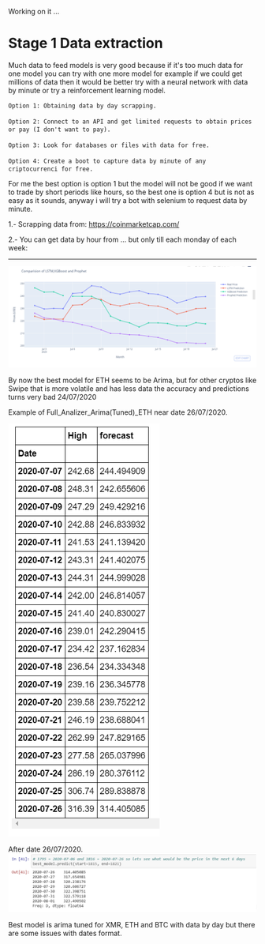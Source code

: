 Working on it ...

# Stage 1 Data extraction

Much data to feed models is very good because if it's too much data for one model you can try with one more model for example if we could get millions of data then it would be better try with a neural network with data by minute or try a reinforcement learning model.


    Option 1: Obtaining data by day scrapping.

    Option 2: Connect to an API and get limited requests to obtain prices or pay (I don't want to pay).

    Option 3: Look for databases or files with data for free.

    Option 4: Create a boot to capture data by minute of any criptocurrenci for free.

For me the best option is option 1 but the model will not be good if we want to trade by short periods like hours, so the best one is option 4 but is not as easy as it sounds, anyway i will try a bot with selenium to request data by minute.

1.- Scrapping data from: https://coinmarketcap.com/

2.- You can get data by hour from ... but only till each monday of each week:

--------------------------------------------------------------------------------------------------------------------------------------------------------------------------------------------------------------------------------



![Models](Images/First_comparizon_time_series.png)

By now the best model for ETH seems to be Arima, but for other cryptos like Swipe that is more 
volatile and has less data the accuracy and predictions turns very bad 24/07/2020

Example of Full_Analizer_Arima(Tuned)_ETH near date 26/07/2020.

![Arima-ETH](Images/high_vs_forecast.png)

After date 26/07/2020.
![Arima-ETH](Images/arima_eth_6preds.png)


Best model is arima tuned for XMR, ETH and BTC with data by day but there are some issues with dates format.